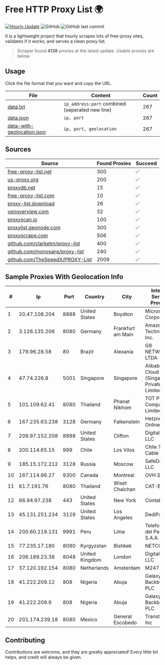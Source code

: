 
# Free HTTP Proxy List 🌍

[![Hourly Update](https://github.com/mertguvencli/http-proxy-list/actions/workflows/main.yml/badge.svg?branch=main)](https://github.com/mertguvencli/http-proxy-list/actions/workflows/main.yml)
![GitHub](https://img.shields.io/github/license/mertguvencli/http-proxy-list)
![GitHub last commit](https://img.shields.io/github/last-commit/mertguvencli/http-proxy-list)

It is a lightweight project that hourly scrapes lots of free-proxy sites, validates if it works, and serves a clean proxy list.


> Scraper found **4138** proxies at the latest update. Usable proxies are below.

## Usage

Click the file format that you want and copy the URL.


|File|Content|Count|
|----|-------|-----|
|[data.txt](https://raw.githubusercontent.com/mertguvencli/http-proxy-list/main/proxy-list/data.txt)|`ip_address:port` combined (seperated new line)|267|
|[data.json](https://raw.githubusercontent.com/mertguvencli/http-proxy-list/main/proxy-list/data.json)|`ip, port`|267|
|[data-with-geolocation.json](https://raw.githubusercontent.com/mertguvencli/http-proxy-list/main/proxy-list/data-with-geolocation.json)|`ip, port, geolocation`|267|

## Sources

|Source|Found Proxies|Succeed|
|------|-------------|-------|
|[free-proxy-list.net](https://free-proxy-list.net)|300|✅|
|[us-proxy.org](https://www.us-proxy.org)|200|✅|
|[proxydb.net](http://proxydb.net)|15|✅|
|[free-proxy-list.com](https://free-proxy-list.com/?page=&port=&type%5B%5D=http&type%5B%5D=https&up_time=0&search=Search)|10|✅|
|[proxy-list.download](https://www.proxy-list.download/HTTP)|26|✅|
|[vpnoverview.com](https://vpnoverview.com/privacy/anonymous-browsing/free-proxy-servers)|32|✅|
|[proxyscan.io](https://www.proxyscan.io)|100|✅|
|[proxylist.geonode.com](https://proxylist.geonode.com/api/proxy-list?limit=300&page=1&sort_by=lastChecked&sort_type=desc&protocols=http,https)|300|✅|
|[proxyscrape.com](https://api.proxyscrape.com/v2/?request=displayproxies&protocol=http&timeout=10000&country=all&ssl=all&anonymity=all)|506|✅|
|[github.com/clarketm/proxy-list](https://raw.githubusercontent.com/clarketm/proxy-list/master/proxy-list-raw.txt)|400|✅|
|[github.com/monosans/proxy-list](https://raw.githubusercontent.com/monosans/proxy-list/main/proxies/http.txt)|240|✅|
|[github.com/TheSpeedX/PROXY-List](https://raw.githubusercontent.com/TheSpeedX/PROXY-List/master/http.txt)|2009|✅|


## Sample Proxies With Geolocation Info

|#|Ip|Port|Country|City|Internet Service Provider|
|-|--|----|-------|----|-------------------------|
|1|20.47.108.204|8888|United States|Boydton|Microsoft Corporation|
|2|3.126.135.206|8080|Germany|Frankfurt am Main|Amazon Technologies Inc.|
|3|179.96.28.58|80|Brazil|Alexania|G8 NETWORKS LTDA|
|4|47.74.226.8|5001|Singapore|Singapore|Alibaba Cloud (Singapore) Private Limited|
|5|101.109.62.41|8080|Thailand|Phanat Nikhom|TOT Public Company Limited|
|6|167.235.63.238|3128|Germany|Falkenstein|Hetzner Online GmbH|
|7|209.97.152.208|8888|United States|Clifton|DigitalOcean, LLC|
|8|200.114.65.15|999|Chile|Los Vilos|Chile TV Cable S.A.|
|9|185.15.172.212|3128|Russia|Moscow|SafeData LLC|
|10|167.114.96.27|9300|Canada|Montreal|OVH SAS|
|11|61.7.191.76|8080|Thailand|Wiset Chaichan|CAT-BB|
|12|66.94.97.238|443|United States|New York|Contabo Inc.|
|13|45.131.251.234|3129|United States|Los Angeles|DediPath|
|14|200.60.119.131|9991|Peru|Lima|Telefonica del Peru S.A.A.|
|15|77.235.17.180|8080|Kyrgyzstan|Bishkek|NETCOM|
|16|206.189.23.38|8048|United Kingdom|London|DigitalOcean, LLC|
|17|37.120.192.154|8080|Netherlands|Amsterdam|M247 Ltd|
|18|41.222.209.12|808|Nigeria|Abuja|Galaxy Backbone PLC|
|19|41.222.209.9|808|Nigeria|Abuja|Galaxy Backbone PLC|
|20|201.174.239.18|8080|Mexico|General Escobedo|Transtelco Inc|



## Contributing

Contributions are welcome, and they are greatly appreciated! Every
little bit helps, and credit will always be given.

